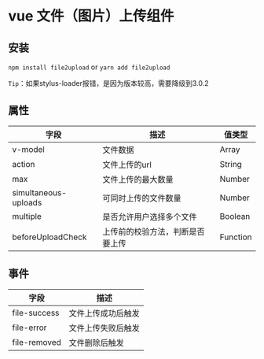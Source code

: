 # vue 文件（图片）上传组件

## 安装
`npm install file2upload` or `yarn add file2upload`

`Tip`：如果stylus-loader报错，是因为版本较高，需要降级到3.0.2

## 属性
|字段|描述|值类型|
|-|-|-|
|v-model|文件数据|Array
|action|文件上传的url|String
|max|文件上传的最大数量|Number
|simultaneous-uploads|可同时上传的文件数量|Number
|multiple|是否允许用户选择多个文件|Boolean
|beforeUploadCheck|上传前的校验方法，判断是否要上传|Function

## 事件
|字段|描述|
|-|-|
|file-success|文件上传成功后触发
|file-error|文件上传失败后触发
|file-removed|文件删除后触发
